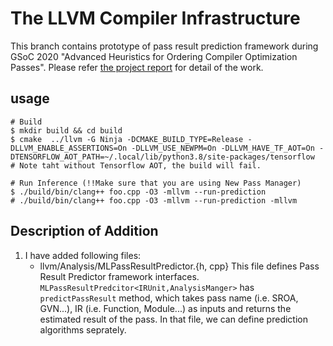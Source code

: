 # The LLVM Compiler Infrastructure
This branch contains prototype of pass result prediction framework during GSoC 2020 "Advanced Heuristics for Ordering Compiler Optimization Passes". 
Please refer [the project report](https://docs.google.com/document/d/1pbUPRSjYL5QHLEkwNTjnvdYvgiKaYO_LpyNaTKhTWEA/edit#heading=h.uj16i1ekvivz) for detail of the work. 


## usage
```
# Build 
$ mkdir build && cd build
$ cmake  ../llvm -G Ninja -DCMAKE_BUILD_TYPE=Release -DLLVM_ENABLE_ASSERTIONS=On -DLLVM_USE_NEWPM=On -DLLVM_HAVE_TF_AOT=On -DTENSORFLOW_AOT_PATH=~/.local/lib/python3.8/site-packages/tensorflow 
# Note taht without Tensorflow AOT, the build will fail. 

# Run Inference (!!Make sure that you are using New Pass Manager)
$ ./build/bin/clang++ foo.cpp -O3 -mllvm --run-prediction
# ./build/bin/clang++ foo.cpp -O3 -mllvm --run-prediction -mllvm
```

## Description of Addition
1. I have added following files:
    * llvm/Analysis/MLPassResultPredictor.{h, cpp}
       This file defines Pass Result Predictor framework interfaces. `MLPassResultPredcitor<IRUnit,AnalysisManger>` has `predictPassResult` method, which takes pass name (i.e. SROA, GVN...), IR (i.e. Function, Module...) as inputs and returns the estimated result of the pass. In that file, we can define prediction algorithms seprately. 
       
